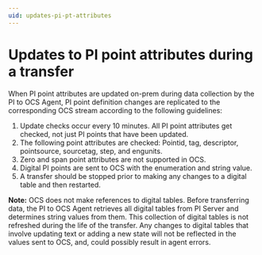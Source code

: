 ```yaml
---
uid: updates-pi-pt-attributes
---
```


# Updates to PI point attributes during a transfer

When PI point attributes are updated on-prem during data collection by the PI to OCS Agent, PI point definition changes are replicated to the corresponding OCS stream according to the following guidelines:  

1. Update checks occur every 10 minutes. All PI point attributes get checked, not just PI points that have been updated.
2. The following point attributes are checked: Pointid, tag, descriptor, pointsource, sourcetag, step, and engunits.
3. Zero and span point attributes are not supported in OCS.
4. Digital PI points are sent to OCS with the enumeration and string value.
5. A transfer should be stopped prior to making any changes to a digital table and then restarted.

**Note:** OCS does not make references to digital tables. Before transferring data, the PI to OCS Agent retrieves all digital tables from PI Server and determines string values from them. This collection of digital tables is not refreshed during the life of the transfer. Any changes to digital tables that involve updating text or adding a new state will not be reflected in the values sent to OCS, and, could possibly result in agent errors.